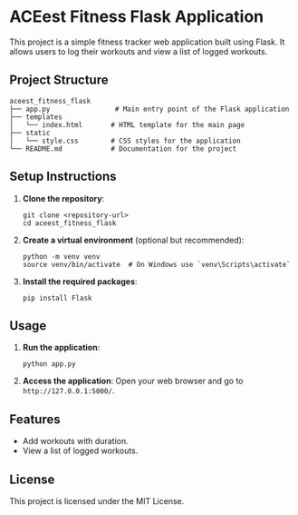 # ACEest Fitness Flask Application

This project is a simple fitness tracker web application built using Flask. It allows users to log their workouts and view a list of logged workouts.

## Project Structure

```
aceest_fitness_flask
├── app.py                # Main entry point of the Flask application
├── templates
│   └── index.html       # HTML template for the main page
├── static
│   └── style.css        # CSS styles for the application
└── README.md            # Documentation for the project
```

## Setup Instructions

1. **Clone the repository**:
   ```
   git clone <repository-url>
   cd aceest_fitness_flask
   ```

2. **Create a virtual environment** (optional but recommended):
   ```
   python -m venv venv
   source venv/bin/activate  # On Windows use `venv\Scripts\activate`
   ```

3. **Install the required packages**:
   ```
   pip install Flask
   ```

## Usage

1. **Run the application**:
   ```
   python app.py
   ```

2. **Access the application**:
   Open your web browser and go to `http://127.0.0.1:5000/`.

## Features

- Add workouts with duration.
- View a list of logged workouts.

## License

This project is licensed under the MIT License.